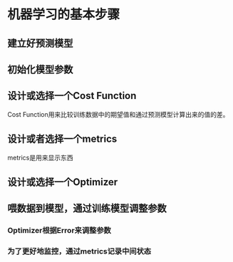 # 机器学习的基本步骤
## 建立好预测模型
## 初始化模型参数
## 设计或选择一个Cost Function
Cost Function用来比较训练数据中的期望值和通过预测模型计算出来的值的差。

## 设计或者选择一个metrics
metrics是用来显示东西

## 设计或选择一个Optimizer
## 喂数据到模型，通过训练模型调整参数
### Optimizer根据Error来调整参数
### 为了更好地监控，通过metrics记录中间状态
